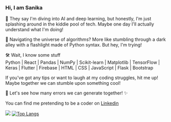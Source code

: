 ### Hi, I am Sanika
🤖 They say I'm diving into AI and deep learning, but honestly, I'm just splashing around in the kiddie pool of tech. Maybe one day I'll actually understand what I'm doing!

🌌 Navigating the universe of algorithms? More like stumbling through a dark alley with a flashlight made of Python syntax. But hey, I'm trying!


🛠️ Wait, I know some stuff <br>
Python | React | Pandas | NumPy | Scikit-learn | Matplotlib | TensorFlow | Keras | Flutter | Firebase | HTML | CSS | JavaScript | Flask | Bootstrap

If you've got any tips or want to laugh at my coding struggles, hit me up! Maybe together we can stumble upon something cool!


🌟 Let's see how many errors we can generate together! ✨

You can find me pretending to be a coder on [Linkedin](https://www.linkedin.com/in/sanika-hadap-243108234/)

[![](https://visitcount.itsvg.in/api?id=sanikaahadap&label=Profile%20Views&color=0&icon=5&pretty=false)](https://visitcount.itsvg.in)
[![Top Langs](https://github-readme-stats.vercel.app/api/top-langs/?username=sanikaahadap)](https://github.com/anuraghazra/github-readme-stats)
